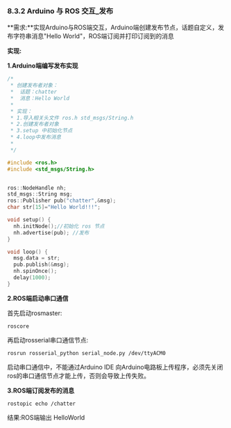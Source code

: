 ### 8.3.2 Arduino 与 ROS 交互\_发布

**需求:**实现Arduino与ROS端交互，Arduino端创建发布节点，话题自定义，发布字符串消息"Hello World"，ROS端订阅并打印订阅到的消息

**实现:**

**1.Arduino端编写发布实现**

```cpp
/*
 * 创建发布者对象：
 *  话题：chatter
 *  消息：Hello World
 *  
 * 实现：
 * 1.导入相关头文件 ros.h std_msgs/String.h
 * 2.创建发布者对象
 * 3.setup 中初始化节点
 * 4.loop中发布消息
 * 
 */

#include <ros.h>
#include <std_msgs/String.h>


ros::NodeHandle nh;
std_msgs::String msg;
ros::Publisher pub("chatter",&msg);
char str[15]="Hello World!!!";

void setup() {
  nh.initNode();//初始化 ros 节点
  nh.advertise(pub); //发布
}

void loop() {
  msg.data = str;
  pub.publish(&msg);
  nh.spinOnce();
  delay(1000);
}
```

**2.ROS端启动串口通信**

首先启动rosmaster:

```
roscore
```

再启动rosserial串口通信节点:

```
rosrun rosserial_python serial_node.py /dev/ttyACM0
```

启动串口通信中，不能通过Arduino IDE 向Arduino电路板上传程序，必须先关闭ros的串口通信节点才能上传，否则会导致上传失败。

**3.ROS端订阅发布的消息**

```
rostopic echo /chatter
```

结果:ROS端输出 HelloWorld

